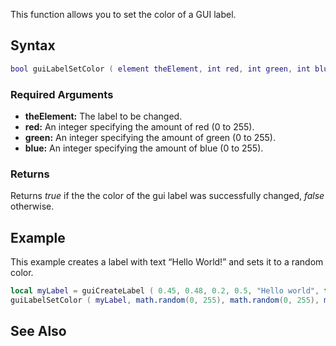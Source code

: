 This function allows you to set the color of a GUI label.

Syntax
------

``` lua
bool guiLabelSetColor ( element theElement, int red, int green, int blue )
```

### Required Arguments

-   **theElement:** The label to be changed.
-   **red:** An integer specifying the amount of red (0 to 255).
-   **green:** An integer specifying the amount of green (0 to 255).
-   **blue:** An integer specifying the amount of blue (0 to 255).

### Returns

Returns *true* if the the color of the gui label was successfully changed, *false* otherwise.

Example
-------

This example creates a label with text “Hello World!” and sets it to a random color.

``` lua
local myLabel = guiCreateLabel ( 0.45, 0.48, 0.2, 0.5, "Hello world", true )
guiLabelSetColor ( myLabel, math.random(0, 255), math.random(0, 255), math.random(0, 255) )
```

See Also
--------
